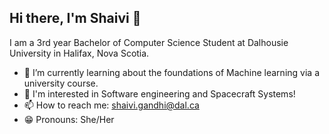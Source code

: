 ## Hi there, I'm Shaivi 👋
I am a 3rd year Bachelor of Computer Science Student at Dalhousie University in Halifax, Nova Scotia. 
<!--
**sha1v1/sha1v1** is a ✨ _special_ ✨ repository because its `README.md` (this file) appears on your GitHub profile.

Here are some ideas to get you started:
-->
- 🌱 I’m currently learning about the foundations of Machine learning via a university course.
- 🔭 I'm interested in Software engineering and Spacecraft Systems!
- 📫 How to reach me: [shaivi.gandhi@dal.ca](shaivi.gandhi@dal.ca)
- 😁 Pronouns: She/Her
